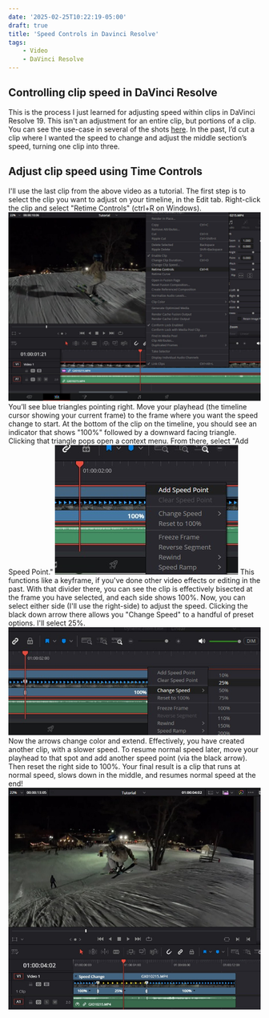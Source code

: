 ```yaml
---
date: '2025-02-25T10:22:19-05:00'
draft: true
title: 'Speed Controls in Davinci Resolve'
tags:
    - Video
    - DaVinci Resolve
---
```

## Controlling clip speed in DaVinci Resolve
This is the process I just learned for adjusting speed within clips in DaVinci Resolve 19. This isn't an adjustment for an entire clip, but portions of a clip. You can see the use-case in several of the shots [here](https://www.youtube.com/watch?v=IymFBGIcqcI). In the past, I’d cut a clip where I wanted the speed to change and adjust the middle section’s speed, turning one clip into three.

## Adjust clip speed using Time Controls
I'll use the last clip from the above video as a tutorial. The first step is to select the clip you want to adjust on your timeline, in the Edit tab. Right-click the clip and select "Retime Controls" (ctrl+R on Windows).
![Context Menu](context_menu.jpg)
You’ll see blue triangles pointing right. Move your playhead (the timeline cursor showing your current frame) to the frame where you want the speed change to start. At the bottom of the clip on the timeline, you should see an indicator that shows "100%" followed by a downward facing triangle. Clicking that triangle pops open a context menu. From there, select "Add Speed Point."
![Add Speed Point](add-speed-point.jpg)
This functions like a keyframe, if you've done other video effects or editing in the past. With that divider there, you can see the clip is effectively bisected at the frame you have selected, and each side shows 100%. Now, you can select either side (I'll use the right-side) to adjust the speed. Clicking the black down arrow there allows you "Change Speed" to a handful of preset options. I'll select 25%.
![25 Percent](25-percent.jpg)
Now the arrows change color and extend. Effectively, you have created another clip, with a slower speed. To resume normal speed later, move your playhead to that spot and add another speed point (via the black arrow). Then reset the right side to 100%. Your final result is a clip that runs at normal speed, slows down in the middle, and resumes normal speed at the end!
![Final Cut](final-edit.jpg)